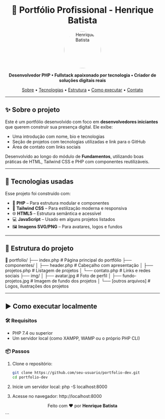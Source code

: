 <h1 align="center">💼 Portfólio Profissional - Henrique Batista</h1>

<p align="center">
  <img src="[img/avatar.jpg](https://avatars.githubusercontent.com/u/85231417?v=4)" alt="Henrique Batista" width="120" style="border-radius: 9999px;"/>
</p>

<p align="center">
  <strong>Desenvolvedor PHP • Fullstack apaixonado por tecnologia • Criador de soluções digitais reais</strong>
</p>

<p align="center">
  <a href="#sobre-o-projeto">Sobre</a> •
  <a href="#tecnologias-usadas">Tecnologias</a> •
  <a href="#estrutura-do-projeto">Estrutura</a> •
  <a href="#como-executar">Como executar</a> •
  <a href="#contato">Contato</a>
</p>

---

## ✨ Sobre o projeto

Este é um portfólio desenvolvido com foco em **desenvolvedores iniciantes** que querem construir sua presença digital. Ele exibe:

- Uma introdução com nome, bio e tecnologias
- Seção de projetos com tecnologias utilizadas e link para o GitHub
- Área de contato com links sociais

Desenvolvido ao longo do módulo de **Fundamentos**, utilizando boas práticas de HTML, Tailwind CSS e PHP com componentes reutilizáveis.

---

## 🚀 Tecnologias usadas

Esse projeto foi construído com:

- 🐘 **PHP** – Para estrutura modular e componentes
- 🎨 **Tailwind CSS** – Para estilização moderna e responsiva
- 🌐 **HTML5** – Estrutura semântica e acessível
- 💻 **JavaScript** – Usado em alguns projetos listados
- 🖼️ **Imagens SVG/PNG** – Para avatares, logos e fundos

---

## 🧩 Estrutura do projeto

📁 portfolio/
├── index.php # Página principal do portfólio
├── componentes/
│ ├── header.php # Cabeçalho com apresentação
│ ├── projetos.php # Listagem de projetos
│ └── contato.php # Links e redes sociais
├── img/
│ ├── avatar.jpg # Foto de perfil
│ ├── fundo-projetos.jpg # Imagem de fundo dos projetos
│ └── [outros arquivos] # Logos, ilustrações dos projetos



---

## ▶️ Como executar localmente

### 🛠 Requisitos

- PHP 7.4 ou superior
- Um servidor local (como XAMPP, WAMP ou o próprio PHP CLI)

### 📦 Passos

1. Clone o repositório:
   ```bash
   git clone https://github.com/seu-usuario/portfolio-dev.git
   cd portfolio-dev

2. Inicie um servidor local:
php -S localhost:8000


3. Acesse no navegador:
http://localhost:8000

<p align="center"> Feito com ❤️ por <strong>Henrique Batista</strong> </p> ```
